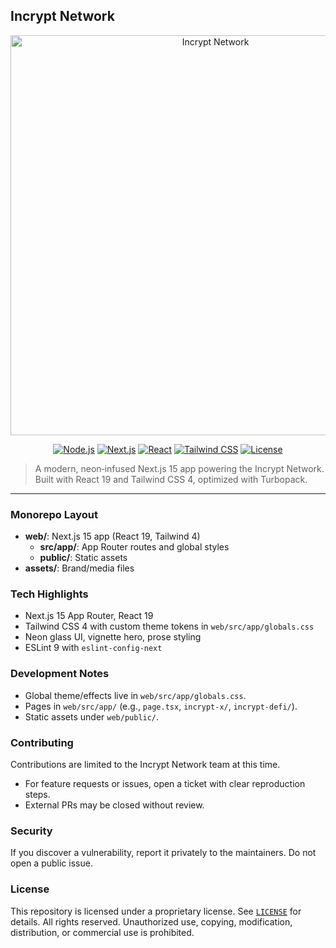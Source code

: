 ## Incrypt Network

<p align="center">
  <img src="https://i.ibb.co/G3vX7YkS/incrypt-network-logo.png" alt="Incrypt Network" width="640" />
</p>

<p align="center">
  <a href="https://nodejs.org/en"><img alt="Node.js" src="https://img.shields.io/badge/Node-18%2B-339933?logo=node.js&logoColor=white"></a>
  <a href="https://nextjs.org/"><img alt="Next.js" src="https://img.shields.io/badge/Next.js-15.5.2-000000?logo=nextdotjs&logoColor=white"></a>
  <a href="https://react.dev/"><img alt="React" src="https://img.shields.io/badge/React-19.1.0-61DAFB?logo=react&logoColor=black"></a>
  <a href="https://tailwindcss.com/"><img alt="Tailwind CSS" src="https://img.shields.io/badge/Tailwind%20CSS-4.0-38B2AC?logo=tailwindcss&logoColor=white"></a>
  <a href="#license"><img alt="License" src="https://img.shields.io/badge/License-Proprietary-critical"></a>
</p>

> A modern, neon‑infused Next.js 15 app powering the Incrypt Network. Built with React 19 and Tailwind CSS 4, optimized with Turbopack.

---

### Monorepo Layout

- **web/**: Next.js 15 app (React 19, Tailwind 4)
  - **src/app/**: App Router routes and global styles
  - **public/**: Static assets
- **assets/**: Brand/media files

### Tech Highlights

- Next.js 15 App Router, React 19
- Tailwind CSS 4 with custom theme tokens in `web/src/app/globals.css`
- Neon glass UI, vignette hero, prose styling
- ESLint 9 with `eslint-config-next`

### Development Notes

- Global theme/effects live in `web/src/app/globals.css`.
- Pages in `web/src/app/` (e.g., `page.tsx`, `incrypt-x/`, `incrypt-defi/`).
- Static assets under `web/public/`.

### Contributing

Contributions are limited to the Incrypt Network team at this time.

- For feature requests or issues, open a ticket with clear reproduction steps.
- External PRs may be closed without review.

### Security

If you discover a vulnerability, report it privately to the maintainers. Do not open a public issue.

### License

This repository is licensed under a proprietary license. See [`LICENSE`](./LICENSE) for details. All rights reserved. Unauthorized use, copying, modification, distribution, or commercial use is prohibited.
